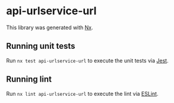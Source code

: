 # api-urlservice-url

This library was generated with [Nx](https://nx.dev).

## Running unit tests

Run `nx test api-urlservice-url` to execute the unit tests via [Jest](https://jestjs.io).

## Running lint

Run `nx lint api-urlservice-url` to execute the lint via [ESLint](https://eslint.org/).
